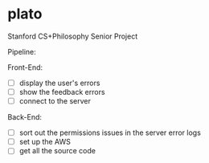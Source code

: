 # plato

Stanford CS+Philosophy Senior Project

Pipeline:

Front-End:
- [ ] display the user's errors
- [ ] show the feedback errors
- [ ] connect to the server

Back-End:
- [ ] sort out the permissions issues in the server error logs
- [ ] set up the AWS
- [ ] get all the source code
